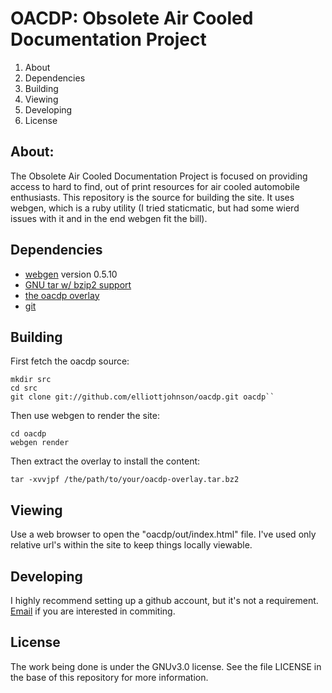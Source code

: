 # OACDP: Obsolete Air Cooled Documentation Project

1. About
1. Dependencies
1. Building
1. Viewing
1. Developing
1. License

## About:

The Obsolete Air Cooled Documentation Project is focused on providing access to
hard to find, out of print resources for air cooled automobile enthusiasts.  This 
repository is the source for building the site.  It uses webgen, which is a ruby
utility (I tried staticmatic, but had some wierd issues with it and in the end 
webgen fit the bill).

## Dependencies

  + [webgen](http://webgen.rubyforge.org/) version 0.5.10
  + [GNU tar w/ bzip2 support](http://www.gnu.org/software/tar/)
  + [the oacdp overlay](http://oacdp/oacdp-overlay.current.tar.bz2)
  + [git](http://git-scm.com)

## Building

First fetch the oacdp source:

	mkdir src
	cd src
	git clone git://github.com/elliottjohnson/oacdp.git oacdp``

Then use webgen to render the site:

	cd oacdp
	webgen render

Then extract the overlay to install the content:

	tar -xvvjpf /the/path/to/your/oacdp-overlay.tar.bz2

## Viewing

Use a web browser to open the "oacdp/out/index.html" file.  I've used only 
relative url's within the site to keep things locally viewable.

## Developing

I highly recommend setting up a github account, but it's not a requirement. 
[Email](http://oacdp.org/contact.html) if you are interested in commiting.

## License

The work being done is under the GNUv3.0 license.  See the file LICENSE in
the base of this repository for more information.


